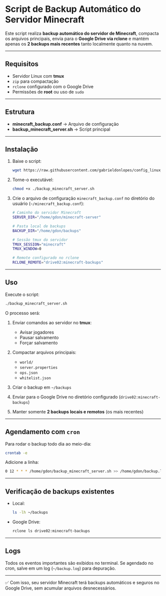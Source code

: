 # Script de Backup Automático do Servidor Minecraft

Este script realiza **backup automático do servidor de Minecraft**, compacta os arquivos principais, envia para o **Google Drive via rclone** e mantém apenas os **2 backups mais recentes** tanto localmente quanto na nuvem.

---

## Requisitos

* Servidor Linux com **tmux**
* `zip` para compactação
* `rclone` configurado com o Google Drive
* Permissões de **root** ou uso de `sudo`

---

## Estrutura

* **minecraft_backup.conf** → Arquivo de configuração
* **backup_minecraft_server.sh** → Script principal

---

## Instalação

1. Baixe o script:

   ```bash
   wget https://raw.githubusercontent.com/gabrieldonlopes/config_linux_servers/refs/heads/main/minecraft/backup_minecraft_server
   ```

2. Torne-o executável:

   ```bash
   chmod +x ./backup_minecraft_server.sh
   ```

3. Crie o arquivo de configuração `minecraft_backup.conf` no diretório do usuário (`~/minecraft_backup.conf`):

   ```bash
   # Caminho do servidor Minecraft
   SERVER_DIR="/home/gdon/minecraft-server"

   # Pasta local de backups
   BACKUP_DIR="/home/gdon/backups"

   # Sessão tmux do servidor
   TMUX_SESSION="minecraft"
   TMUX_WINDOW=0

   # Remote configurado no rclone
   RCLONE_REMOTE="drive02:minecraft-backups"
   ```

---

## Uso

Execute o script:

```bash
./backup_minecraft_server.sh
```

O processo será:

1. Enviar comandos ao servidor no **tmux**:

   * Avisar jogadores
   * Pausar salvamento
   * Forçar salvamento

2. Compactar arquivos principais:

   * `world/`
   * `server.properties`
   * `ops.json`
   * `whitelist.json`

3. Criar o backup em `~/backups`

4. Enviar para o Google Drive no diretório configurado (`drive02:minecraft-backups`)

5. Manter somente **2 backups locais e remotos** (os mais recentes)

---

## Agendamento com `cron`

Para rodar o backup todo dia ao meio-dia:

```bash
crontab -e
```

Adicione a linha:

```bash
0 12 * * * /home/gdon/backup_minecraft_server.sh >> /home/gdon/backup.log 2>&1
```

---

## Verificação de backups existentes

* Local:

  ```bash
  ls -lh ~/backups
  ```

* Google Drive:

  ```bash
  rclone ls drive02:minecraft-backups
  ```

---

## Logs

Todos os eventos importantes são exibidos no terminal.
Se agendado no cron, salve em um log (`~/backup.log`) para depuração.

---

✅ Com isso, seu servidor Minecraft terá backups automáticos e seguros no Google Drive, sem acumular arquivos desnecessários.

